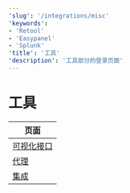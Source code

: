 ```yaml
---
'slug': '/integrations/misc'
'keywords':
- 'Retool'
- 'Easypanel'
- 'Splunk'
'title': '工具'
'description': '工具部分的登录页面'
---
```



# 工具

| 页面                                      |
|-------------------------------------------|
| [可视化接口](/interfaces/third-party/gui)             |
| [代理](/interfaces/third-party/proxy)                 |
| [集成](/interfaces/third-party/integrations)          |
